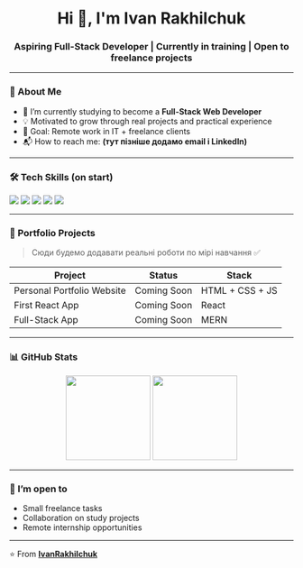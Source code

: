 <h1 align="center">Hi 👋, I'm Ivan Rakhilchuk</h1>
<h3 align="center">Aspiring Full-Stack Developer | Currently in training | Open to freelance projects</h3>

---

### 🚀 About Me
- 🌱 I’m currently studying to become a **Full-Stack Web Developer**
- 💡 Motivated to grow through real projects and practical experience
- 🎯 Goal: Remote work in IT + freelance clients
- 📬 How to reach me: **(тут пізніше додамо email і LinkedIn)**

---

### 🛠️ Tech Skills (on start)
<div>
  <img src="https://img.shields.io/badge/HTML5-333?style=for-the-badge&logo=html5">
  <img src="https://img.shields.io/badge/CSS3-333?style=for-the-badge&logo=css3&logoColor=1572b6">
  <img src="https://img.shields.io/badge/JavaScript-333?style=for-the-badge&logo=javascript">
  <img src="https://img.shields.io/badge/Git-333?style=for-the-badge&logo=git">
  <img src="https://img.shields.io/badge/GitHub-333?style=for-the-badge&logo=github">
</div>

---

### 📁 Portfolio Projects
> Сюди будемо додавати реальні роботи по мірі навчання ✅

| Project | Status | Stack |
|--------|--------|------|
| Personal Portfolio Website | Coming Soon | HTML + CSS + JS |
| First React App | Coming Soon | React |
| Full-Stack App | Coming Soon | MERN |

---

### 📊 GitHub Stats
<p align="center">
  <img src="https://github-readme-stats.vercel.app/api?username=IvanRakhilchuk&show_icons=true&theme=github_dark" height="150">
  <img src="https://github-readme-stats.vercel.app/api/top-langs/?username=IvanRakhilchuk&layout=compact&theme=github_dark" height="150">
</p>

---

### 🤝 I’m open to
- Small freelance tasks
- Collaboration on study projects
- Remote internship opportunities

---

⭐️ From **[IvanRakhilchuk](https://github.com/IvanRakhilchuk)**
